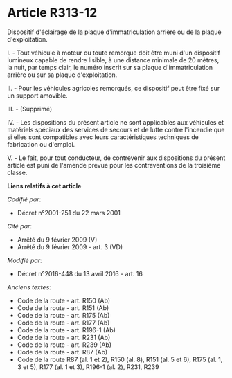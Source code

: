 # Article R313-12

Dispositif d'éclairage de la plaque d'immatriculation arrière ou de la plaque d'exploitation.

I. - Tout véhicule à moteur ou toute remorque doit être muni d'un dispositif lumineux capable de rendre lisible, à une
distance minimale de 20 mètres, la nuit, par temps clair, le numéro inscrit sur sa plaque d'immatriculation arrière ou sur sa
plaque d'exploitation.

II. - Pour les véhicules agricoles remorqués, ce dispositif peut être fixé sur un support amovible.

III. - (Supprimé)

IV. - Les dispositions du présent article ne sont applicables aux véhicules et matériels spéciaux des services de secours et
de lutte contre l'incendie que si elles sont compatibles avec leurs caractéristiques techniques de fabrication ou d'emploi.

V. - Le fait, pour tout conducteur, de contrevenir aux dispositions du présent article est puni de l'amende prévue pour les
contraventions de la troisième classe.

**Liens relatifs à cet article**

_Codifié par_:

  - Décret n°2001-251 du 22 mars 2001

_Cité par_:

  - Arrêté du 9 février 2009 (V)
  - Arrêté du 9 février 2009 - art. 3 (VD)

_Modifié par_:

  - Décret n°2016-448 du 13 avril 2016 - art. 16

_Anciens textes_:

  - Code de la route - art. R150 (Ab)
  - Code de la route - art. R151 (Ab)
  - Code de la route - art. R175 (Ab)
  - Code de la route - art. R177 (Ab)
  - Code de la route - art. R196-1 (Ab)
  - Code de la route - art. R231 (Ab)
  - Code de la route - art. R239 (Ab)
  - Code de la route - art. R87 (Ab)
  - Code de la route R87 (al. 1 et 2), R150 (al. 8), R151 (al. 5 et 6), R175 (al. 1, 3 et 5), R177 (al. 1 et 3), R196-1 (al. 2), R231, R239
